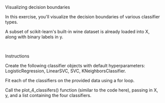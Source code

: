 Visualizing decision boundaries

In this exercise, you'll visualize the decision boundaries of various classifier types.

A subset of scikit-learn's built-in wine dataset is already loaded into X, along with binary labels in y.

<br>

Instructions

Create the following classifier objects with default hyperparameters: LogisticRegression, LinearSVC, SVC, KNeighborsClassifier.

Fit each of the classifiers on the provided data using a for loop.

Call the plot_4_classifers() function (similar to the code here), passing in X, y, and a list containing the four classifiers.
